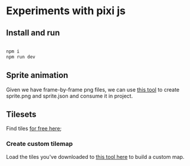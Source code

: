 # Experiments with pixi js

## Install and run

```bash

npm i 
npm run dev

```

## Sprite animation

Given we have frame-by-frame png files, we can use [this tool](https://www.codeandweb.com/texturepacker/tutorials/how-to-create-sprite-sheets-and-animations-with-pixijs7) to create sprite.png and sprite.json and consume it in project.

## Tilesets

Find tiles [for free here](https://itch.io/game-assets/free/tag-tileset);

### Create custom tilemap

Load the tiles you've downloaded to [this tool here](https://www.spritefusion.com/editor) to build a custom map.
